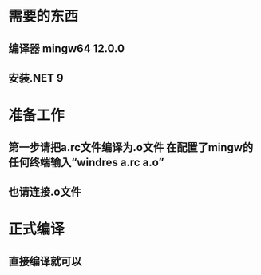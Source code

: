 # 需要的东西
## 编译器  mingw64 12.0.0
## 安装.NET 9
# 准备工作
## 第一步请把a.rc文件编译为.o文件 在配置了mingw的任何终端输入“windres a.rc a.o”
## 也请连接.o文件
# 正式编译
## 直接编译就可以